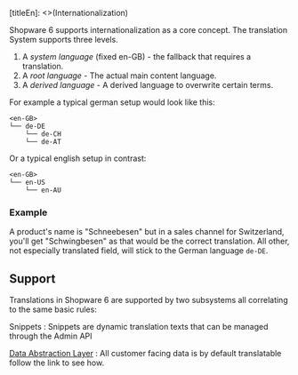 [titleEn]: <>(Internationalization)

Shopware 6 supports internationalization as a core concept. The translation System supports three levels. 

1. A *system language* (fixed en-GB) - the fallback that requires a translation. 
2. A *root language*  - The actual main content language.
3. A *derived language*  - A derived language to overwrite certain terms.

For example a typical german setup would look like this:

```
<en-GB>
└── de-DE
    └── de-CH
    └── de-AT
```
Or a typical english setup in contrast:

```
<en-GB>
└── en-US
    └── en-AU
```
### Example

A product's name is "Schneebesen" but in a sales channel for Switzerland,
you'll get "Schwingbesen" as that would be the correct translation. All other,
not especially translated field, will stick to the German language `de-DE`.

## Support

Translations in Shopware 6 are supported by two subsystems all correlating to the same basic rules:

Snippets
 : Snippets are dynamic translation texts that can be managed through the Admin API
 
[Data Abstraction Layer](./20-data-abstraction-layer/__categoryInfo.md)
 : All customer facing data is by default translatable follow the link to see how.
 
 

